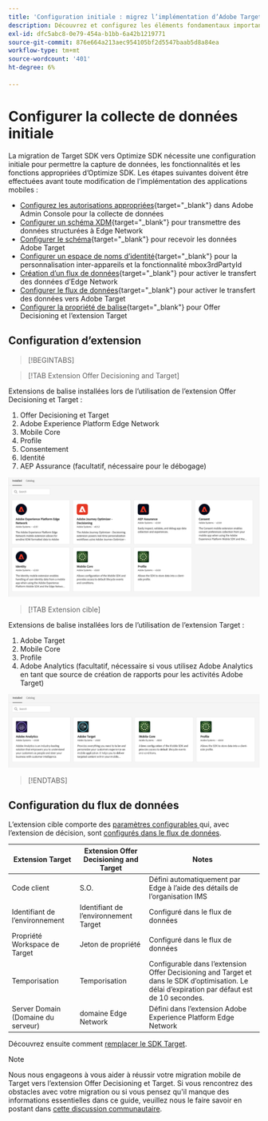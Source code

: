 ```yaml
---
title: 'Configuration initiale : migrez l’implémentation d’Adobe Target dans votre application mobile vers l’extension Offer Decisioning et Target.'
description: Découvrez et configurez les éléments fondamentaux importants requis pour l’implémentation de Platform Web SDK
exl-id: dfc5abc8-0e79-454a-b1bb-6a42b1219771
source-git-commit: 876e664a213aec954105bf2d5547baab5d8a84ea
workflow-type: tm+mt
source-wordcount: '401'
ht-degree: 6%

---
```


# Configurer la collecte de données initiale

La migration de Target SDK vers Optimize SDK nécessite une configuration initiale pour permettre la capture de données, les fonctionnalités et les fonctions appropriées d’Optimize SDK. Les étapes suivantes doivent être effectuées avant toute modification de l’implémentation des applications mobiles :

- [Configurez les autorisations appropriées](https://experienceleague.adobe.com/fr/docs/platform-learn/implement-web-sdk/overview#permissions){target="_blank"} dans Adobe Admin Console pour la collecte de données
- [Configurer un schéma XDM](https://experienceleague.adobe.com/fr/docs/platform-learn/implement-mobile-sdk/initial-configuration/create-schema){target="_blank"} pour transmettre des données structurées à Edge Network
- [Configurer le schéma](https://experienceleague.adobe.com/fr/docs/platform-learn/implement-mobile-sdk/experience-cloud/target#update-your-schema){target="_blank"} pour recevoir les données Adobe Target
- [Configurer un espace de noms d’identité](https://experienceleague.adobe.com/fr/docs/platform-learn/implement-mobile-sdk/app-implementation/identity#set-up-a-custom-identity-namespace){target="_blank"} pour la personnalisation inter-appareils et la fonctionnalité mbox3rdPartyId
- [Création d’un flux de données](https://experienceleague.adobe.com/fr/docs/platform-learn/implement-mobile-sdk/initial-configuration/create-datastream){target="_blank"} pour activer le transfert des données d’Edge Network
- [Configurer le flux de données](https://experienceleague.adobe.com/fr/docs/platform-learn/implement-mobile-sdk/experience-cloud/target#update-datastream-configuration){target="_blank"} pour activer le transfert des données vers Adobe Target
- [Configurer la propriété de balise](https://experienceleague.adobe.com/fr/docs/platform-learn/implement-mobile-sdk/experience-cloud/target#install-adobe-journey-optimizer---decisioning-tags-extension){target="_blank"} pour Offer Decisioning et l’extension Target

## Configuration d’extension

>[!BEGINTABS]

>[!TAB Extension Offer Decisioning and Target]

Extensions de balise installées lors de l’utilisation de l’extension Offer Decisioning et Target :

1. Offer Decisioning et Target
1. Adobe Experience Platform Edge Network
1. Mobile Core
1. Profile
1. Consentement
1. Identité
1. AEP Assurance (facultatif, nécessaire pour le débogage)

![ Extensions de balise installées lors de l’utilisation de l’extension Offer Decisioning et Target ](assets/tag-extensions-decisioning.png)

>[!TAB Extension cible]

Extensions de balise installées lors de l’utilisation de l’extension Target :

1. Adobe Target
1. Mobile Core
1. Profile
1. Adobe Analytics (facultatif, nécessaire si vous utilisez Adobe Analytics en tant que source de création de rapports pour les activités Adobe Target)

![ Extensions de balise installées lors de l’utilisation de l’extension Target ](assets/tag-extensions-target.png)

>[!ENDTABS]

## Configuration du flux de données

L’extension cible comporte des [ paramètres configurables ](https://developer.adobe.com/client-sdks/solution/adobe-target/#configure-the-target-extension-in-the-data-collection-ui) qui, avec l’extension de décision, sont [ configurés dans le flux de données](https://developer.adobe.com/client-sdks/edge/adobe-journey-optimizer-decisioning/#adobe-experience-platform-data-collection-setup).

| Extension Target | Extension Offer Decisioning and Target | Notes |
| --- | --- | --- | 
| Code client | S.O. | Défini automatiquement par Edge à l’aide des détails de l’organisation IMS |
| Identifiant de l’environnement | Identifiant de l’environnement Target | Configuré dans le flux de données |
| Propriété Workspace de Target | Jeton de propriété | Configuré dans le flux de données |
| Temporisation | Temporisation | Configurable dans l’extension Offer Decisioning and Target et dans le SDK d’optimisation. Le délai d’expiration par défaut est de 10 secondes. |
| Server Domain (Domaine du serveur) | domaine Edge Network | Défini dans l’extension Adobe Experience Platform Edge Network |

Découvrez ensuite comment [remplacer le SDK Target](replace-sdk.md).

>[!NOTE]
>
>Nous nous engageons à vous aider à réussir votre migration mobile de Target vers l’extension Offer Decisioning et Target. Si vous rencontrez des obstacles avec votre migration ou si vous pensez qu&#39;il manque des informations essentielles dans ce guide, veuillez nous le faire savoir en postant dans [cette discussion communautaire](https://experienceleaguecommunities.adobe.com/t5/adobe-experience-platform-data/tutorial-discussion-migrate-adobe-target-to-mobile-sdk-on-edge/m-p/747484?profile.language=fr#M625).
